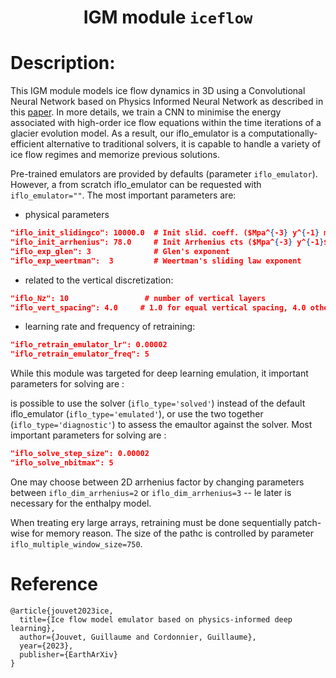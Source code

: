 ### <h1 align="center" id="title">IGM module `iceflow` </h1>

# Description:

This IGM module models ice flow dynamics in 3D using a Convolutional Neural Network based on Physics Informed Neural Network as described in this [paper](https://eartharxiv.org/repository/view/5335/). In more details, we train a CNN to minimise the energy associated with high-order ice flow equations within the time iterations of a glacier evolution model. As a result, our iflo_emulator is a computationally-efficient alternative to traditional solvers, it is capable to handle a variety of ice flow regimes and memorize previous solutions.

Pre-trained emulators are provided by defaults (parameter `iflo_emulator`). However, a from scratch iflo_emulator can be requested with `iflo_emulator=""`. The most important parameters are:

- physical parameters 

```json 
"iflo_init_slidingco": 10000.0  # Init slid. coeff. ($Mpa^{-3} y^{-1} m$)
"iflo_init_arrhenius": 78.0     # Init Arrhenius cts ($Mpa^{-3} y^{-1}$)
"iflo_exp_glen": 3              # Glen's exponent
"iflo_exp_weertman":  3         # Weertman's sliding law exponent
```

- related to the vertical discretization:

```json 
"iflo_Nz": 10                 # number of vertical layers
"iflo_vert_spacing": 4.0     # 1.0 for equal vertical spacing, 4.0 otherwise
```

- learning rate and frequency of retraining:

```json 
"iflo_retrain_emulator_lr": 0.00002 
"iflo_retrain_emulator_freq": 5     
```

While this module was targeted for deep learning emulation, it important parameters for solving are :

is possible to
use the solver (`iflo_type='solved'`) instead of the default iflo_emulator (`iflo_type='emulated'`), or use the two together (`iflo_type='diagnostic'`) to assess the emaultor against the solver. Most important parameters for solving are :

```json 
"iflo_solve_step_size": 0.00002 
"iflo_solve_nbitmax": 5     
```

One may choose between 2D arrhenius factor by changing parameters between `iflo_dim_arrhenius=2` or `iflo_dim_arrhenius=3` -- le later is necessary for the enthalpy model.

When treating ery large arrays, retraining must be done sequentially patch-wise for memory reason. The size of the pathc is controlled by parameter `iflo_multiple_window_size=750`.

# Reference

```
@article{jouvet2023ice,
  title={Ice flow model emulator based on physics-informed deep learning},
  author={Jouvet, Guillaume and Cordonnier, Guillaume},
  year={2023},
  publisher={EarthArXiv}
}
```

